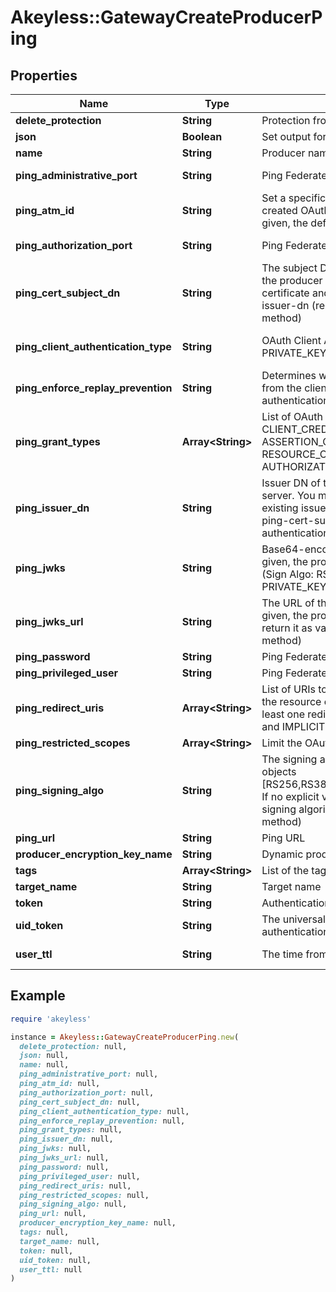 # Akeyless::GatewayCreateProducerPing

## Properties

| Name | Type | Description | Notes |
| ---- | ---- | ----------- | ----- |
| **delete_protection** | **String** | Protection from accidental deletion of this item | [optional] |
| **json** | **Boolean** | Set output format to JSON | [optional] |
| **name** | **String** | Producer name |  |
| **ping_administrative_port** | **String** | Ping Federate administrative port | [optional][default to &#39;9999&#39;] |
| **ping_atm_id** | **String** | Set a specific Access Token Management (ATM) instance for the created OAuth Client by providing the ATM Id. If no explicit value is given, the default pingfederate server ATM will be set. | [optional] |
| **ping_authorization_port** | **String** | Ping Federate authorization port | [optional][default to &#39;9031&#39;] |
| **ping_cert_subject_dn** | **String** | The subject DN of the client certificate. If no explicit value is given, the producer will create CA certificate and matched client certificate and return it as value. Used in conjunction with ping-issuer-dn (relevant for CLIENT_TLS_CERTIFICATE authentication method) | [optional] |
| **ping_client_authentication_type** | **String** | OAuth Client Authentication Type [CLIENT_SECRET, PRIVATE_KEY_JWT, CLIENT_TLS_CERTIFICATE] | [optional][default to &#39;CLIENT_SECRET&#39;] |
| **ping_enforce_replay_prevention** | **String** | Determines whether PingFederate requires a unique signed JWT from the client for each action (relevant for PRIVATE_KEY_JWT authentication method) | [optional] |
| **ping_grant_types** | **Array&lt;String&gt;** | List of OAuth client grant types [IMPLICIT, AUTHORIZATION_CODE, CLIENT_CREDENTIALS, TOKEN_EXCHANGE, REFRESH_TOKEN, ASSERTION_GRANTS, PASSWORD, RESOURCE_OWNER_CREDENTIALS]. If no explicit value is given, AUTHORIZATION_CODE will be selected as default. | [optional] |
| **ping_issuer_dn** | **String** | Issuer DN of trusted CA certificate that imported into Ping Federate server. You may select \\\&quot;Trust Any\\\&quot; to trust all the existing issuers in Ping Federate server. Used in conjunction with ping-cert-subject-dn (relevant for CLIENT_TLS_CERTIFICATE authentication method) | [optional] |
| **ping_jwks** | **String** | Base64-encoded JSON Web Key Set (JWKS). If no explicit value is given, the producer will create JWKs and matched signed JWT (Sign Algo: RS256) and return it as value (relevant for PRIVATE_KEY_JWT authentication method) | [optional] |
| **ping_jwks_url** | **String** | The URL of the JSON Web Key Set (JWKS). If no explicit value is given, the producer will create JWKs and matched signed JWT and return it as value (relevant for PRIVATE_KEY_JWT authentication method) | [optional] |
| **ping_password** | **String** | Ping Federate privileged user password | [optional] |
| **ping_privileged_user** | **String** | Ping Federate privileged user | [optional] |
| **ping_redirect_uris** | **Array&lt;String&gt;** | List of URIs to which the OAuth authorization server may redirect the resource owner&#39;s user agent after authorization is obtained. At least one redirection URI is required for the AUTHORIZATION_CODE and IMPLICIT grant types. | [optional] |
| **ping_restricted_scopes** | **Array&lt;String&gt;** | Limit the OAuth client to specific scopes list | [optional] |
| **ping_signing_algo** | **String** | The signing algorithm that the client must use to sign its request objects [RS256,RS384,RS512,ES256,ES384,ES512,PS256,PS384,PS512] If no explicit value is given, the client can use any of the supported signing algorithms (relevant for PRIVATE_KEY_JWT authentication method) | [optional] |
| **ping_url** | **String** | Ping URL | [optional] |
| **producer_encryption_key_name** | **String** | Dynamic producer encryption key | [optional] |
| **tags** | **Array&lt;String&gt;** | List of the tags attached to this secret | [optional] |
| **target_name** | **String** | Target name | [optional] |
| **token** | **String** | Authentication token (see &#x60;/auth&#x60; and &#x60;/configure&#x60;) | [optional] |
| **uid_token** | **String** | The universal identity token, Required only for universal_identity authentication | [optional] |
| **user_ttl** | **String** | The time from dynamic secret creation to expiration. | [optional][default to &#39;60m&#39;] |

## Example

```ruby
require 'akeyless'

instance = Akeyless::GatewayCreateProducerPing.new(
  delete_protection: null,
  json: null,
  name: null,
  ping_administrative_port: null,
  ping_atm_id: null,
  ping_authorization_port: null,
  ping_cert_subject_dn: null,
  ping_client_authentication_type: null,
  ping_enforce_replay_prevention: null,
  ping_grant_types: null,
  ping_issuer_dn: null,
  ping_jwks: null,
  ping_jwks_url: null,
  ping_password: null,
  ping_privileged_user: null,
  ping_redirect_uris: null,
  ping_restricted_scopes: null,
  ping_signing_algo: null,
  ping_url: null,
  producer_encryption_key_name: null,
  tags: null,
  target_name: null,
  token: null,
  uid_token: null,
  user_ttl: null
)
```

